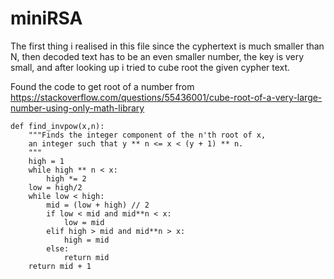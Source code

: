 # miniRSA
The first thing i realised in this file since the cyphertext is much smaller than N, then decoded text has to be an even smaller number, the key is very small, and after looking up i tried to cube root the given cypher text.

Found the code to get root of a number from https://stackoverflow.com/questions/55436001/cube-root-of-a-very-large-number-using-only-math-library 

```
def find_invpow(x,n):
    """Finds the integer component of the n'th root of x,
    an integer such that y ** n <= x < (y + 1) ** n.
    """
    high = 1
    while high ** n < x:
        high *= 2
    low = high/2
    while low < high:
        mid = (low + high) // 2
        if low < mid and mid**n < x:
            low = mid
        elif high > mid and mid**n > x:
            high = mid
        else:
            return mid
    return mid + 1
```
```

